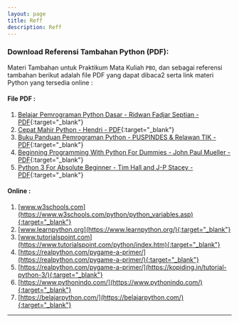 ```yaml
---
layout: page
title: Reff
description: Reff
---
```


### Download Referensi Tambahan Python (PDF):

Materi Tambahan untuk Praktikum Mata Kuliah `PBO`, dan sebagai referensi tambahan berikut adalah file PDF yang dapat dibaca2 serta link materi Python yang tersedia online :


#### File PDF :
1. [Belajar Pemrograman Python Dasar - Ridwan Fadjar Septian - PDF](assets/reff/pbo/python-dasar-poss-upi.pdf){:target="_blank"}
2. [Cepat Mahir Python - Hendri - PDF](assets/reff/pbo/cepat-mahir-python-kuliahkomputer.pdf){:target="_blank"}
3. [Buku Panduan Pemrograman Python - PUSPINDES & Relawan TIK - PDF](assets/reff/pbo/Buku_Pengenalan_Python.pdf){:target="_blank"}
4. [Beginning Programming With Python For Dummies - John Paul Mueller - PDF](assets/reff/pbo/Beginning_Programming_with_Python_for_Dummies.pdf){:target="_blank"}
5. [Python 3 For Absolute Beginner - Tim Hall and J-P Stacey - PDF](assets/reff/pbo/Python_3_for_Absolute_Beginners.pdf){:target="_blank"}

#### Online  :
1. [www.w3schools.com](https://www.w3schools.com/python/python_variables.asp){:target="_blank"}
2. [www.learnpython.org](https://www.learnpython.org/){:target="_blank"}
3. [www.tutorialspoint.com](https://www.tutorialspoint.com/python/index.htm){:target="_blank"}
4. [https://realpython.com/pygame-a-primer/](https://realpython.com/pygame-a-primer/){:target="_blank"}
4. [https://realpython.com/pygame-a-primer/](https://kopiding.in/tutorial-python-3/){:target="_blank"}
4. [https://www.pythonindo.com/](https://www.pythonindo.com/){:target="_blank"}
4. [https://belajarpython.com/](https://belajarpython.com/){:target="_blank"}

***
